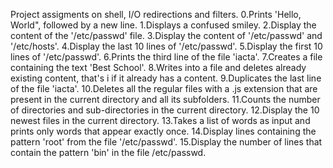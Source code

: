 Project assigments on shell, I/O redirections and filters.
0.Prints 'Hello, World", followed by a new line.
1.Displays a confused smiley.
2.Display the content of the '/etc/passwd' file.
3.Display the content of '/etc/passwd' and '/etc/hosts'.
4.Display the last 10 lines of '/etc/passwd'.
5.Display the first 10 lines of '/etc/passwd'.
6.Prints the third line of the file 'iacta'.
7.Creates a file containing the text 'Best School'.
8.Writes into a file and deletes already existing content, that's i if it already has a content.
9.Duplicates the last line of the file 'iacta'.
10.Deletes all the regular files with a .js extension that are present in the current directory and all its subfolders.
11.Counts the number of directories and sub-directories in the current directory.
12.Display the 10 newest files in the current directory.
13.Takes a list of words as input and prints only words that appear exactly once.
14.Display lines containing the pattern 'root' from the file '/etc/passwd'.
15.Display the number of lines that contain the pattern 'bin' in the file /etc/passwd.
